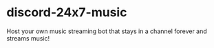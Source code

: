 # discord-24x7-music
 Host your own music streaming bot that stays in a channel forever and streams music!
